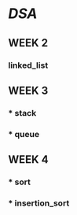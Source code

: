 # _**DSA**_
## WEEK 2
### linked_list
## WEEK 3
### * stack
### * queue
## WEEK 4
### * sort
### * insertion_sort
